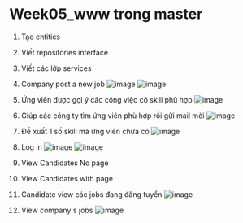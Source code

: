 # Week05_www trong master
1. Tạo entities
2. Viết repositories interface
3. Viết các lớp services
4. Company post a new job
   ![image](https://github.com/BaoTruc0605/Week05_www/assets/114350927/0f8b6608-9fef-4da9-a2b3-93c90f14303e)
   ![image](https://github.com/BaoTruc0605/Week05_www/assets/114350927/5fdb0391-1689-4d61-9008-e4cd14b7993f)
6. Ứng viên được gợi ý các công việc có skill phù hợp
   ![image](https://github.com/BaoTruc0605/Week05_www/assets/114350927/f5d1d13c-5b11-477e-9f06-001b85fff4b4)
8. Giúp các công ty tìm ứng viên phù hợp rồi gửi mail mời
   ![image](https://github.com/BaoTruc0605/Week05_www/assets/114350927/b9b395fd-4824-4e12-a89a-a9ed2200a54a)
10. Đề xuất 1 số skill mà ứng viên chưa có
    ![image](https://github.com/BaoTruc0605/Week05_www/assets/114350927/b5c0325c-a07a-4191-bec7-5940d39873f7)

11. Log in
   ![image](https://github.com/BaoTruc0605/Week05_www/assets/114350927/841e0c12-1cfe-40d7-a5fd-1fc9a4f9af16)
  ![image](https://github.com/BaoTruc0605/Week05_www/assets/114350927/5d1e7373-ba44-4046-8368-fb41b01f1cf0)

12. View Candidates No page
13. View Candidates with page
14. Candidate view các jobs đang đăng tuyển
    ![image](https://github.com/BaoTruc0605/Week05_www/assets/114350927/2393e6c5-6ed0-43d9-bdbf-83197ef9cf16)

15. View company's jobs
![image](https://github.com/BaoTruc0605/Week05_www/assets/114350927/96d6a6d0-3e1f-4358-9898-ed7d6a7bc453)
